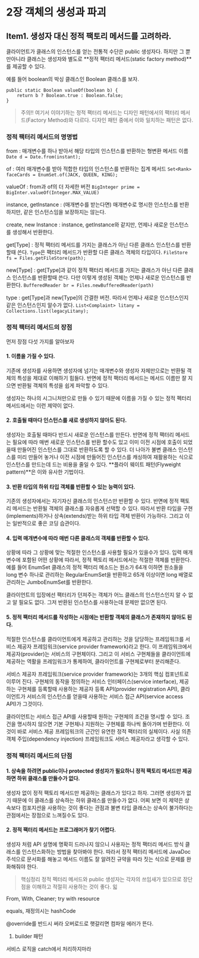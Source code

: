 # 2장 객체의 생성과 파괴

## Item1. 생성자 대신 정적 팩토리 메서드를 고려하라.

클라이언트가 클래스의 인스턴스를 얻는 전통적 수단은 public 생성자다. 하지만 그 뿐만아니라 클래스는 생성자와 별도로 **정적 팩터리 메서드(static factory method)**를 제공할 수 있다. 

예를 들어 boolean의 박싱 클래스인 Boolean 클래스를 보자. 
```
public static Boolean valueOf(boolean b) {
	return b ? Boolean.true : Boolean.false;
}
```
>주의!!
>여기서 이야기하는 정적 팩터리 메서드는 디자인 패턴에서의 팩터리 메서드(Factory Method)와 다르다. 디자인 패턴 중에서 이와 일치하는 패턴은 없다. 

### 정적 팩터리 메서드의 명명법

from
: 매개변수를 하나 받아서 해당 타입의 인스턴스를 반환하는 형변환 메서드 이름
```Date d = Date.from(instant);```

of
: 여러 매개변수를 받아 적합한 타입의 인스턴스를 반환하는 집계 메서드
```Set<Rank> faceCards = EnumSet.of(JACK, QUEEN, KING);```

valueOf
: from과 of의 더 자세한 버전
```BigInteger prime = BigInter.valueOf(Integer.MAX_VALUE)```

instance, getInstance
: (매개변수를 받는다면) 매개변수로 명시한 인스턴스를 반환하지만, 같은 인스턴스임을 보장하지는 않는다. 

create, new Instance
: instance, getInstance와 같지만, 언제나 새로운 인스턴스를 생성해서 반환한다.

get[Type]
: 정적 팩터리 메서드를 가지는 클래스가 아닌 다른 클래스 인스턴스를 반환할때 쓴다. `Type`은 팩터리 메서드가 반환할 다른 클래스 객체의 타입이다. 
```FileStore fs = Files.getFileStore(path); ```

new[Type]
: get[Type]과 같이 정적 팩터리 메서드를 가지는 클래스가 아닌 다른 클래스 인스턴스를 반환할때 쓴다. 다만 이렇게 생성된 객체는 언제나 새로운 인스턴스를 반환한다.
```BufferedReader br = Files.newBufferedReader(path)```

type
: get[Type]과 new[Type]의 간결한 버전. 따라서 언제나 새로운 인스턴스인지 같은 인스턴스인지 알수가 없다.
```List<Complaint> litany = Collections.list(legacyLitany);```

### 정적 팩터리 메서드의 장점
먼저 장점 다섯 가지를 알아보자

#### 1. 이름을 가질 수 있다.  
기존에 생성자를 사용하면 생성자에 넘기는 매개변수와 생성자 자체만으로는 반환될 객체의 특성을 제대로 이해하기 힘들다. 반면에 정적 팩터리 메서드는 메서드 이름만 잘 지으면 반환될 객체의 특성을 쉽게 파악할 수 있다. 

생성자는 하나의 시그니처만으로 만들 수 있기 때문에 이름을 가질 수 있는 정적 펙터리 메서드에서는 이런 제약이 없다. 

#### 2. 호출될 때마다 인스턴스를 새로 생성하지 않아도 된다.

생성자는 호출될 때마다 반드시 새로운 인스턴스를 만든다. 반면에 정적 팩터리 메서드는 필요에 따라 매번 새로운 인스턴스를 반환 할수도 있고 이미 이전 시점에 호출이 되었을때 만들어진 인스턴스를 그대로 반환하도록 할 수 있다. 더 나아가 불변 클래스 인스턴스를 미리 만들어 놓거나 이전 시점에 만들어진 인스턴스를 캐싱하여 재활용하는 식으로 인스턴스를 만드는데 드는 비용을  줄일 수 있다. **플라이 웨이트 패턴(Flyweight pattern)**은 이와 유사한 기법이다. 

#### 3. 반환 타입의 하위 타입 객체를 반환할 수 있는 능력이 있다.

기존의 생성자에서는 자기자신 클래스의 인스턴스만 반환할 수 있다. 반면에 정적 팩토리 메서드는 반환될 객체의 클래스를 자유롭게 선택할 수 있다. 따라서 반환 타입을 구현(implements)하거나 상속(extends)받는 하위 타입 객체 반환이 가능하다. 그리고 이는 일반적으로 좋은 코딩 습관이다. 

#### 4. 입력 매개변수에 따라 매번 다른 클래스의 객체를 반환할 수 있다. 

상황에 따라 그 상황에 맞는 적절한 인스턴스를 사용할 필요가 있을수가 있다. 입력 매개변수에 포함된 어떤 상황에 따라서, 정적 팩토리 메서드에서는 적절한 객체를 반환한다. 예를 들어 EnumSet 클래스의 정적 팩터리 메소드는 원소가 64개 이하면 원소들을 long 변수 하나로 관리하는 RegularEnumSet을 반환하고 65개 이상이면 long 배열로 관리하는 JumboEnumSet를 반환한다. 

클라이언트의 입장에선 팩터리가 던져주는 객체가 어느 클래스의 인스턴스인지 알  수 없고 알 필요도 없다. 그저 반환된 인스턴스를 사용하는데 문제만 없으면 된다. 

#### 5. 정적 팩터리 메서드를 작성하는 시점에는 반환할 객체의 클래스가 존재하지 않아도 된다. 

적절한 인스턴스를 클라이언트에게 제공하고 관리하는 것을 담당하는 프레임워크를 서비스 제공자 프레임워크(service provider framework)라고 한다. 이 프레임워크에서 제공자(provider)는 서비스의 구현체이다. 그리고 이 서비스 구현체들을 클라이언트에 제공하는 역활을 프레임워크가 통제하여, 클라이언트를 구현체로부터 분리해준다. 

서비스 제공자 프레임워크(service provider framework)는 3개의 핵심 컴포넌트로 이루어 진다. 구현체의 동작을 정의하는 서비스 인터페이스(service interface), 제공하는 구현체를 등록할때 사용하는 제공자 등록 API(provider registration API), 클라이언트가 서비스의 인스턴스를 얻을때 사용하는 서비스 접근 API(service access API)가 그것이다.

클라이언트는 서비스 접근 API를 사용할때 원하는 구현체의 조건을 명시할 수 있다. 조건을 명시하지 않으면 기본 구현체나 지원하는 구현체를 하나씩 돌아가며 반환한다. 이것이 바로 서비스 제공 프레임워크의 근간인 유연한 정적 팩터리의 실체이다. 사실 의존객체 주입(dependency injection) 프레임워크도 서비스 제공자라고 생각할 수 있다. 

### 정적 팩터리 메서드의 단점

#### 1. 상속을 하려면 public이나 protected 생성자가 필요하니 정적 팩토리 메서드만 제공하면 하위 클래스를 만들수가 없다. 

생성자 없이 정적 팩토리 메서드만 제공하는 클래스가 있다고 하자. 그러면 생성자가 없기 때문에 이 클래스를 상속하는 하위 클래스를 만들수가 없다. 어찌 보면 이 제약은 상속보다 컴포지션을 사용하는 것이 좋다는 관점과 불변 타입 클래스는 상속이 불가하다는 관점에서는 장점으로 느껴질수도 있다. 

#### 2. 정적 팩터리 메서드는 프로그래머가 찾기 어렵다. 

생성자 처럼 API 설명에 명확히 드러나지 않으니 사용자는 정적 팩터리 메서드 방식 클래스를 인스턴스화하는 방법을 찾아봐야 한다.  따라서 정적 팩터리 메서드에  JavaDoc 주석으로 문서화를 해놓고 메서드 이름도 잘 알려진 규약을 따라 짓는 식으로 문제를 완화해줘야 한다. 

> 핵심정리
> 정적 펙터리 메서드와 public 생성자는 각자의 쓰임새가 있으므로 장단점을 이해하고 적절히 사용하는 것이 좋다. 읿









From, With,
Cleaner;
try with resource

equals, 재정의시는 hashCode

@override를 반드시 써라
오버로드로 햇갈리면 컴파일 에러가 뜬다. 

1.  builder 패턴 

서비스 로직을 catch에서 처리하지마라 




<!--stackedit_data:
eyJoaXN0b3J5IjpbLTkzNjg1MDcyMSwtMTk3MjAwMzYwNCwyNz
I1NTAzMDAsLTIxMTUzODA2NTIsLTE1ODgzNDMyOTYsLTM4MTI4
NjgyNywtOTk5MjU4MzIyLDE0NTY4MDQ0MDcsLTE1NTM1NDk0Mz
YsLTEzODE2MzA5NTQsLTE4ODAwMDQyMDYsMTU1MDUxMzI5Niwt
MTEzNzcxOTAxNV19
-->